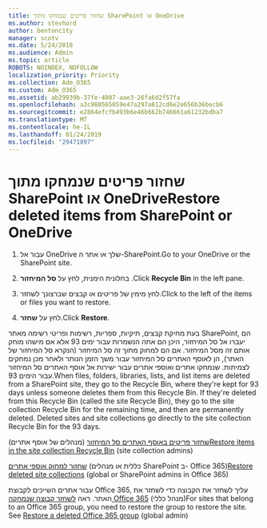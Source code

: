 ```yaml
---
title: שחזור פריטים שנמחקו מתוך SharePoint או OneDrive
ms.author: stevhord
author: bentoncity
manager: scotv
ms.date: 5/24/2018
ms.audience: Admin
ms.topic: article
ROBOTS: NOINDEX, NOFOLLOW
localization_priority: Priority
ms.collection: Adm_O365
ms.custom: Adm_O365
ms.assetid: ab29939b-37fe-4007-aae3-26fa6d2f57fa
ms.openlocfilehash: a3c980565059e47a297a812cd6e2e656b36becb6
ms.sourcegitcommit: e2864efcfb493b6e46b662b746661a61232bdba7
ms.translationtype: MT
ms.contentlocale: he-IL
ms.lasthandoff: 01/24/2019
ms.locfileid: "29471897"
---
```

# <a name="restore-deleted-items-from-sharepoint-or-onedrive"></a><span data-ttu-id="30f27-102">שחזור פריטים שנמחקו מתוך SharePoint או OneDrive</span><span class="sxs-lookup"><span data-stu-id="30f27-102">Restore deleted items from SharePoint or OneDrive</span></span>

1. <span data-ttu-id="30f27-103">עבור אל OneDrive שלך או אתר ה-SharePoint.</span><span class="sxs-lookup"><span data-stu-id="30f27-103">Go to your OneDrive or the SharePoint site.</span></span>
    
2. <span data-ttu-id="30f27-104">בחלונית הימנית, לחץ על **סל המיחזור** .</span><span class="sxs-lookup"><span data-stu-id="30f27-104">Click **Recycle Bin** in the left pane.</span></span> 
    
3. <span data-ttu-id="30f27-105">לחץ מימין של פריטים או קבצים שברצונך לשחזר.</span><span class="sxs-lookup"><span data-stu-id="30f27-105">Click to the left of the items or files you want to restore.</span></span>
    
4. <span data-ttu-id="30f27-106">לחץ על **שחזר**.</span><span class="sxs-lookup"><span data-stu-id="30f27-106">Click **Restore**.</span></span> 
    
<span data-ttu-id="30f27-p101">בעת מחיקת קבצים, תיקיות, ספריות, רשימות ופריטי רשימה מאתר SharePoint, הם יעברו אל סל המיחזור, היכן הם אתה הנשמרות עבור ימים 93 אלא אם מישהו מוחק אותם זה מסל המיחזור. אם הם למחוק מתוך זה סל המיחזור (הנקרא סל המיחזור של האתר), הן לאוסף האתרים סל המיחזור עבור משך הזמן הנותר ולאחר מכן נמחקים לצמיתות. שנמחקו אתרים ואוספי אתרים עבור ישירות אל אוסף האתרים סל המיחזור עבור הימים 93.</span><span class="sxs-lookup"><span data-stu-id="30f27-p101">When files, folders, libraries, lists, and list items are deleted from a SharePoint site, they go to the Recycle Bin, where they're kept for 93 days unless someone deletes them from this Recycle Bin. If they're deleted from this Recycle Bin (called the site Recycle Bin), they go to the site collection Recycle Bin for the remaining time, and then are permanently deleted. Deleted sites and site collections go directly to the site collection Recycle Bin for the 93 days.</span></span>
  
<span data-ttu-id="30f27-110">[שחזור פריטים באוסף האתרים סל המיחזור](https://go.microsoft.com/fwlink/?linkid=867800) (מנהלים של אוסף אתרים)</span><span class="sxs-lookup"><span data-stu-id="30f27-110">[Restore items in the site collection Recycle Bin](https://go.microsoft.com/fwlink/?linkid=867800) (site collection admins)</span></span> 
  
<span data-ttu-id="30f27-111">[שחזור למחוק אוספי אתרים](https://go.microsoft.com/fwlink/?linkid=867660) (כללית או מנהלים SharePoint ב- Office 365)</span><span class="sxs-lookup"><span data-stu-id="30f27-111">[Restore deleted site collections](https://go.microsoft.com/fwlink/?linkid=867660) (global or SharePoint admins in Office 365)</span></span> 
  
<span data-ttu-id="30f27-p102">עבור אתרים השייכים לקבוצת Office 365, עליך לשחזר את הקבוצה כדי לשחזר את האתר. ראה [לשחזר קבוצה שנמחקה Office 365](https://go.microsoft.com/fwlink/?linkid=867802) (מנהל כללי)</span><span class="sxs-lookup"><span data-stu-id="30f27-p102">For sites that belong to an Office 365 group, you need to restore the group to restore the site. See [Restore a deleted Office 365 group](https://go.microsoft.com/fwlink/?linkid=867802) (global admin)</span></span> 
  


